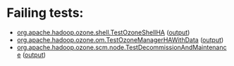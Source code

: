 # Failing tests: 

 * [org.apache.hadoop.ozone.shell.TestOzoneShellHA](hadoop-ozone/integration-test/org.apache.hadoop.ozone.shell.TestOzoneShellHA.txt) ([output](hadoop-ozone/integration-test/org.apache.hadoop.ozone.shell.TestOzoneShellHA-output.txt))
 * [org.apache.hadoop.ozone.om.TestOzoneManagerHAWithData](hadoop-ozone/integration-test/org.apache.hadoop.ozone.om.TestOzoneManagerHAWithData.txt) ([output](hadoop-ozone/integration-test/org.apache.hadoop.ozone.om.TestOzoneManagerHAWithData-output.txt))
 * [org.apache.hadoop.ozone.scm.node.TestDecommissionAndMaintenance](hadoop-ozone/integration-test/org.apache.hadoop.ozone.scm.node.TestDecommissionAndMaintenance.txt) ([output](hadoop-ozone/integration-test/org.apache.hadoop.ozone.scm.node.TestDecommissionAndMaintenance-output.txt))
